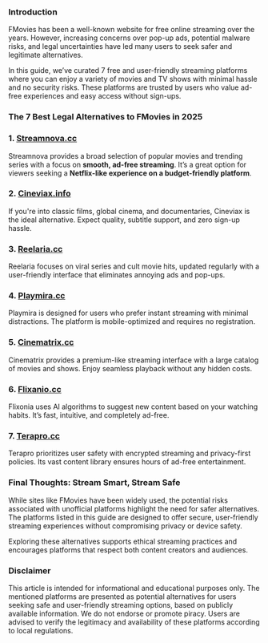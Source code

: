### Introduction
FMovies has been a well-known website for free online streaming over the years. However, increasing concerns over pop-up ads, potential malware risks, and legal uncertainties have led many users to seek safer and legitimate alternatives.

In this guide, we’ve curated 7 free and user-friendly streaming platforms where you can enjoy a variety of movies and TV shows with minimal hassle and no security risks. These platforms are trusted by users who value ad-free experiences and easy access without sign-ups.

### **The 7 Best Legal Alternatives to FMovies in 2025**

### **1. [Streamnova.cc](https://123watchnow.com/)**

Streamnova provides a broad selection of popular movies and trending series with a focus on **smooth, ad-free streaming**. It’s a great option for viewers seeking a **Netflix-like experience on a budget-friendly platform**.

### **2. [Cineviax.info](https://123watchnow.com/)**

If you're into classic films, global cinema, and documentaries, Cineviax is the ideal alternative. Expect quality, subtitle support, and zero sign-up hassle.

### **3. [Reelaria.cc](https://123watchnow.com/)**

Reelaria focuses on viral series and cult movie hits, updated regularly with a user-friendly interface that eliminates annoying ads and pop-ups.

### **4. [Playmira.cc](https://123watchnow.com/)**

Playmira is designed for users who prefer instant streaming with minimal distractions. The platform is mobile-optimized and requires no registration.

### **5. [Cinematrix.cc](https://123watchnow.com/)**

Cinematrix provides a premium-like streaming interface with a large catalog of movies and shows. Enjoy seamless playback without any hidden costs.

### **6. [Flixanio.cc](https://123watchnow.com/)**

Flixonia uses AI algorithms to suggest new content based on your watching habits. It’s fast, intuitive, and completely ad-free.

### **7. [Terapro.cc](https://123watchnow.com/)**

Terapro prioritizes user safety with encrypted streaming and privacy-first policies. Its vast content library ensures hours of ad-free entertainment.

### **Final Thoughts: Stream Smart, Stream Safe**

While sites like FMovies have been widely used, the potential risks associated with unofficial platforms highlight the need for safer alternatives. The platforms listed in this guide are designed to offer secure, user-friendly streaming experiences without compromising privacy or device safety.

Exploring these alternatives supports ethical streaming practices and encourages platforms that respect both content creators and audiences.

### **Disclaimer**

This article is intended for informational and educational purposes only. The mentioned platforms are presented as potential alternatives for users seeking safe and user-friendly streaming options, based on publicly available information. We do not endorse or promote piracy. Users are advised to verify the legitimacy and availability of these platforms according to local regulations.

